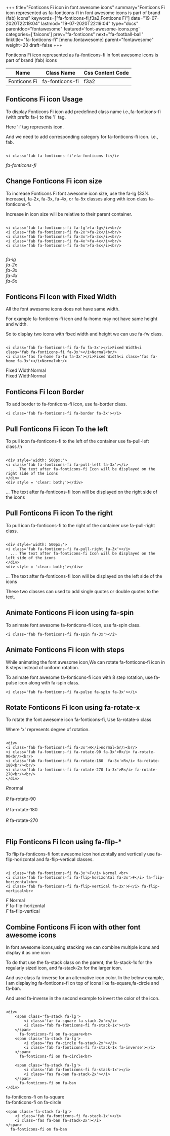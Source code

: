 +++
title="Fonticons Fi icon in font awesome icons"
summary="Fonticons Fi icon represented as fa-fonticons-fi in font awesome icons is part of brand (fab) icons"
keywords=["fa-fonticons-fi,f3a2,Fonticons Fi"]
date="19-07-2020T22:19:04"
lastmod="19-07-2020T22:19:04"
type="docs"
parentdoc="fontawesome"
featured='font-awesome-icons.png'
categories=['faicons']
prev="fa-fonticons"
next="fa-football-ball"
linktitle="fa-fonticons-fi"
[menu.fontawesome]
parent="fontawesome"
weight=20
draft=false
+++


Fonticons Fi icon represented as fa-fonticons-fi in font awesome icons is part of brand (fab) icons

<div class='table-responsive'><table class='table'><thead><tr><th>Name</th><th>Class Name</th><th>Css Content Code</th></tr></thead><tbody><tr><td>Fonticons Fi</td><td>fa-fonticons-fi</td><td>f3a2</td></tr></tbody></table></div>



## Fonticons Fi icon Usage

To display Fonticons Fi icon add predefined class name i.e.,fa-fonticons-fi (with prefix fa-) to the 'i' tag.

Here 'i' tag represents icon.

And we need to add corresponding category for fa-fonticons-fi icon. i.e., fab.


```

<i class='fab fa-fonticons-fi'>fa-fonticons-fi</i>
```

<i class='fab fa-fonticons-fi'>fa-fonticons-fi</i>




## Change Fonticons Fi icon size
To increase Fonticons Fi font awesome icon size, use the fa-lg (33% increase), fa-2x, fa-3x, fa-4x, or fa-5x classes along with icon class fa-fonticons-fi.

Increase in icon size will be relative to their parent container. 

```

<i class='fab fa-fonticons-fi fa-lg'>fa-lg</i><br/>
<i class='fab fa-fonticons-fi fa-2x'>fa-2x</i><br/>
<i class='fab fa-fonticons-fi fa-3x'>fa-3x</i><br/>
<i class='fab fa-fonticons-fi fa-4x'>fa-4x</i><br/>
<i class='fab fa-fonticons-fi fa-5x'>fa-5x</i><br/>
            
```

<i class='fab fa-fonticons-fi fa-lg'>fa-lg</i><br/>
<i class='fab fa-fonticons-fi fa-2x'>fa-2x</i><br/>
<i class='fab fa-fonticons-fi fa-3x'>fa-3x</i><br/>
<i class='fab fa-fonticons-fi fa-4x'>fa-4x</i><br/>
<i class='fab fa-fonticons-fi fa-5x'>fa-5x</i><br/>
            



## Fonticons Fi Icon with Fixed Width 

All the font awesome icons does not have same width.

For example fa-fonticons-fi icon and fa-home may not have same height and width.

So to display two icons with fixed width and height we can use fa-fw class.


```

<i class='fab fa-fonticons-fi fa-fw fa-3x'></i>Fixed Width<i class='fab fa-fonticons-fi fa-3x'></i>Normal<br/>
<i class='fas fa-home fa-fw fa-3x'></i>Fixed Width<i class='fas fa-home fa-3x'></i>Normal<br/>
```

<i class='fab fa-fonticons-fi fa-fw fa-3x'></i>Fixed Width<i class='fab fa-fonticons-fi fa-3x'></i>Normal<br/>
<i class='fas fa-home fa-fw fa-3x'></i>Fixed Width<i class='fas fa-home fa-3x'></i>Normal<br/>



## Fonticons Fi Icon Border 

To add border to fa-fonticons-fi icon, use fa-border class.


```
<i class='fab fa-fonticons-fi fa-border fa-3x'></i>

```
<i class='fab fa-fonticons-fi fa-border fa-3x'></i>





## Pull Fonticons Fi icon To the left

To pull icon fa-fonticons-fi to the left of the container use fa-pull-left class.\n

```

<div style='width: 500px;'>
<i class='fab fa-fonticons-fi fa-pull-left fa-3x'></i>
  ... The text after fa-fonticons-fi Icon will be displayed on the right side of the icons
</div>
<div style = 'clear: both;'></div>
```

<div style='width: 500px;'>
<i class='fab fa-fonticons-fi fa-pull-left fa-3x'></i>
  ... The text after fa-fonticons-fi Icon will be displayed on the right side of the icons
</div>
<div style = 'clear: both;'></div>




## Pull Fonticons Fi icon To the right
To pull icon fa-fonticons-fi to the right of the container use fa-pull-right class.

```

<div style='width: 500px;'>
<i class='fab fa-fonticons-fi fa-pull-right fa-3x'></i>
  ... The text after fa-fonticons-fi Icon will be displayed on the left side of the icons
</div>
<div style = 'clear: both;'></div>
```

<div style='width: 500px;'>
<i class='fab fa-fonticons-fi fa-pull-right fa-3x'></i>
  ... The text after fa-fonticons-fi Icon will be displayed on the left side of the icons
</div>
<div style = 'clear: both;'></div>

These two classes can used to add single quotes or double quotes to the text.


## Animate Fonticons Fi icon using fa-spin
To animate font awesome fa-fonticons-fi icon, use fa-spin class.

```
<i class='fab fa-fonticons-fi fa-spin fa-3x'></i>
```
<i class='fab fa-fonticons-fi fa-spin fa-3x'></i>




## Animate Fonticons Fi icon with steps
While animating the font awesome icon,We can rotate fa-fonticons-fi icon in 8 steps instead of uniform rotation.

To animate font awesome fa-fonticons-fi icon with 8 step rotation, use fa-pulse icon along with fa-spin class.


```
<i class='fab fa-fonticons-fi fa-pulse fa-spin fa-3x'></i>

```
<i class='fab fa-fonticons-fi fa-pulse fa-spin fa-3x'></i>





## Rotate Fonticons Fi Icon using fa-rotate-x
To rotate the font awesome icon fa-fonticons-fi, Use fa-rotate-x class

Where 'x' represents degree of rotation.


```

<div>
<i class='fab fa-fonticons-fi fa-3x'>R</i>normal<br/><br/>
<i class='fab fa-fonticons-fi fa-rotate-90 fa-3x'>R</i> fa-rotate-90<br/><br/> 
<i class='fab fa-fonticons-fi fa-rotate-180  fa-3x'>R</i> fa-rotate-180<br/><br/> 
<i class='fab fa-fonticons-fi fa-rotate-270 fa-3x'>R</i> fa-rotate-270<br/><br/>
</div>
```

<div>
<i class='fab fa-fonticons-fi fa-3x'>R</i>normal<br/><br/>
<i class='fab fa-fonticons-fi fa-rotate-90 fa-3x'>R</i> fa-rotate-90<br/><br/> 
<i class='fab fa-fonticons-fi fa-rotate-180  fa-3x'>R</i> fa-rotate-180<br/><br/> 
<i class='fab fa-fonticons-fi fa-rotate-270 fa-3x'>R</i> fa-rotate-270<br/><br/>
</div>




## Flip Fonticons Fi Icon using fa-flip-*
To flip fa-fonticons-fi font awesome icon horizontally and vertically use fa-flip-horizontal and fa-flip-vertical classes. 

```

<i class='fab fa-fonticons-fi fa-3x'>F</i> Normal <br>
<i class='fab fa-fonticons-fi fa-flip-horizontal fa-3x'>F</i> fa-flip-horizontal<br>
<i class='fab fa-fonticons-fi fa-flip-vertical fa-3x'>F</i> fa-flip-vertical<br>
```

<i class='fab fa-fonticons-fi fa-3x'>F</i> Normal <br>
<i class='fab fa-fonticons-fi fa-flip-horizontal fa-3x'>F</i> fa-flip-horizontal<br>
<i class='fab fa-fonticons-fi fa-flip-vertical fa-3x'>F</i> fa-flip-vertical<br>




## Combine Fonticons Fi icon with other font awesome icons
In font awesome icons,using stacking we can combine multiple icons and display it as one icon 

To do that use the fa-stack class on the parent, the fa-stack-1x for the regularly sized icon, and fa-stack-2x for the larger icon.

And use class fa-inverse for an alternative icon color. 
In the below example, I am displaying fa-fonticons-fi on top of icons like fa-square,fa-circle and fa-ban.

And used fa-inverse in the second example to invert the color of the icon.

```

<div>
    <span class='fa-stack fa-lg'>
        <i class='far fa-square fa-stack-2x'></i>
        <i class='fab fa-fonticons-fi fa-stack-1x'></i>
    </span>
      fa-fonticons-fi on fa-square<br>
    <span class='fa-stack fa-lg'>
        <i class='fas fa-circle fa-stack-2x'></i>
        <i class='fab fa-fonticons-fi fa-stack-1x fa-inverse'></i>
    </span>
      fa-fonticons-fi on fa-circle<br>

    <span class='fa-stack fa-lg'>
        <i class='fab fa-fonticons-fi fa-stack-1x'></i>
        <i class='fas fa-ban fa-stack-2x'></i>
    </span>
      fa-fonticons-fi on fa-ban
</div>
```

<div>
    <span class='fa-stack fa-lg'>
        <i class='far fa-square fa-stack-2x'></i>
        <i class='fab fa-fonticons-fi fa-stack-1x'></i>
    </span>
      fa-fonticons-fi on fa-square<br>
    <span class='fa-stack fa-lg'>
        <i class='fas fa-circle fa-stack-2x'></i>
        <i class='fab fa-fonticons-fi fa-stack-1x fa-inverse'></i>
    </span>
      fa-fonticons-fi on fa-circle<br>

    <span class='fa-stack fa-lg'>
        <i class='fab fa-fonticons-fi fa-stack-1x'></i>
        <i class='fas fa-ban fa-stack-2x'></i>
    </span>
      fa-fonticons-fi on fa-ban
</div>






